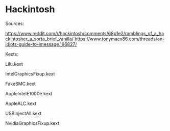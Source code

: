 # Hackintosh

Sources:

https://www.reddit.com/r/hackintosh/comments/68p1e2/ramblings_of_a_hackintosher_a_sorta_brief_vanilla/
https://www.tonymacx86.com/threads/an-idiots-guide-to-imessage.196827/

Kexts:

Lilu.kext

IntelGraphicsFixup.kext

FakeSMC.kext

AppleIntelE1000e.kext

AppleALC.kext

USBInjectAll.kext

NvidiaGraphicsFixup.kext
